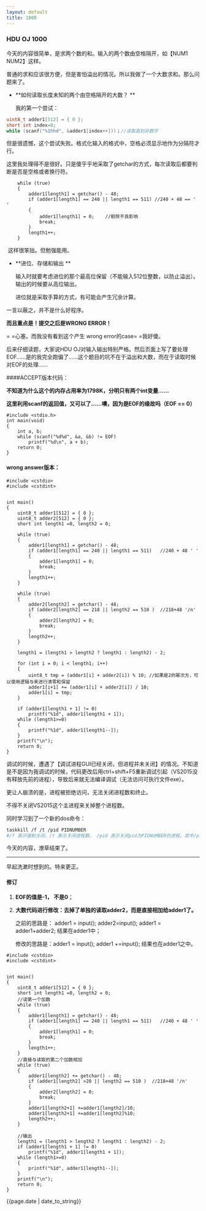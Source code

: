 ```yaml
---
layout: default
title: 1000
---
```


### HDU OJ 1000 

今天的内容很简单，是求两个数的和。输入的两个数由空格隔开，如【NUM1 NUM2】这样。

普通的求和应该很方便，但是害怕溢出的情况。所以我做了一个大数求和。那么问题来了。

- **如何读取长度未知的两个由空格隔开的大数？ **

   我的第一个尝试：

```c++
uint8_t adder1[512] = { 0 };
short int index=0;
while (scanf("%1hhd", &adder1[index++]))；//读取直到非数字
```

​	但是很遗憾，这个尝试失败。格式化输入的格式中，空格必须显示地作为分隔符才行。

​	这里我处理得不是很好。只是傻乎乎地采取了getchar的方式，每次读取后都要判断是否是空格或者换行符。

```
	while (true)
	{
		adder1[length1] = getchar() - 48;
		if (adder1[length1] == 240 || length1 == 511) //240 + 48 == ' '
		{
			adder1[length1] = 0;	//剔除不良影响
			break;
		}
		length1++;
	}
```

​	这样很笨拙。但勉强能用。

- **进位、存储和输出 **

  输入时就要考虑进位的那个最高位保留（不能输入512位整数，以防止溢出）。输出的时候要从高位输出。

  进位就是采取手算的方式，有可能会产生冗余计算。

一言以蔽之，并不是什么好程序。

**而且重点是！提交之后是WRONG ERROR！**

= =心塞。而我没有看到这个产生 wrong error的case= =我好傻。

后来仔细读题，大家说HDU OJ对输入输出特别严格。然后页面上写了要处理EOF……是的我完全跑偏了……这个题目的坑不在于溢出和大数，而在于读取时候对EOF的处理……

####ACCEPT版本代码：

<strong>不知道为什么这个的内存占用率为1798K，分明只有两个int变量……</strong>

<strong>这里利用scanf的返回值，又可以了……噢，因为是EOF的缘故吗（EOF == 0） </strong>

```
#include <stdio.h>
int main(void)
{
	int a, b;
	while (scanf("%d%d", &a, &b) != EOF)
		printf("%d\n", a + b);
	return 0;
}
```



#### wrong answer版本：

```
#include <cstdio>
#include <cstdint>


int main()
{
	uint8_t adder1[512] = { 0 };
	uint8_t adder2[512] = { 0 };
	short int length1 =0, length2 = 0;
	
	while (true)
	{
		adder1[length1] = getchar() - 48;
		if (adder1[length1] == 240 || length1 == 511)   //240 + 48 ' '
		{
			adder1[length1] = 0;
			break;
		}
		length1++;
	}

	while (true)
	{
		adder2[length2] = getchar() - 48;
		if (adder2[length2] == 218 || length2 == 510 )  //218+48 '/n'
		{
			adder2[length2] = 0;
			break;
		}
		length2++;
	}

	length1 = (length1 > length2 ? length1 : length2) - 2;

	for (int i = 0; i < length1; i++)
	{
		uint8_t tmp = (adder1[i] + adder2[i]) % 10; //如果是2的幂次方，可以使用逻辑与来进行清零和保留
		adder1[i+1] += (adder1[i] + adder2[i]) / 10;
		adder1[i] = tmp;
	}

	if (adder1[length1 + 1] != 0)
		printf("%1d", adder1[length1 + 1]);
	while (length1>=0)
	{
		printf("%1d", adder1[length1--]);
	}
	printf("\n");
	return 0;
}
```



调试的时候，遭遇了【调试进程GUI已经关闭，但进程并未关闭】的情况。不知道是不是因为我调试的时候，代码更改后用ctrl+shift+F5重新调试引起（VS2015没有释放先前的进程），导致后来就无法编译调试（无法访问可执行文件exe）。

更让人崩溃的是，进程被拒绝访问，无法关闭进程数和终止。

不得不关闭VS2015这个主进程来关掉整个进程数。

同时学习到了一个新的dos命令：

```bash
taskkill /f /t /pid PIDNUMBER
#/f 表示强制关闭，/t 表示关闭进程数， /pid 表示关闭pid为PIDNUMBER的进程。其中/pid 参数还有更加灵活的用法，比如关闭PID小于PIDNUMBER的进程等等。参考帮助文档 taskkill /?
```



今天的内容，潦草结束了。

----

早起洗漱时想到的。特来更正。

#### 修订

1. **EOF的值是-1， 不是0**；

2. **大数代码进行修改：去掉了单独的读取adder2，而是直接相加给adder1了。**

   之前的思路是： adder1 = input();  adder2=input();  adder1 = adder1+adder2; 结果在adder1中；

   修改的思路是：adder1 = input(); adder1 +=input();	结果也在adder1之中。

```
#include <cstdio>
#include <cstdint>


int main()
{
	uint8_t adder1[512] = { 0 };
	short int length1 =0, length2 = 0;
	//读第一个加数
	while (true)
	{
		adder1[length1] = getchar() - 48;
		if (adder1[length1] == 240 || length1 == 511)   //240 + 48 ' '
		{
			adder1[length1] = 0;
			break;
		}
		length1++;
	}
	//直接与读取的第二个加数相加
	while (true)  
	{
		adder1[length2] += getchar() - 48;
		if (adder1[length2] >20 || length2 == 510 )  //218+48 '/n'
		{
			adder2[length2] = 0;
			break;
		}
		adder1[length2+1] +=adder1[length2]/10;
		adder1[length2+1] +=adder1[length2]%10;
		length2++;
	}

	//输出
	length1 = (length1 > length2 ? length1 : length2) - 2;
	if (adder1[length1 + 1] != 0)
		printf("%1d", adder1[length1 + 1]);
	while (length1>=0)
	{
		printf("%1d", adder1[length1--]);
	}
	printf("\n");
	return 0;
}
```



<p> {{page.date | date_to_string}} </p>